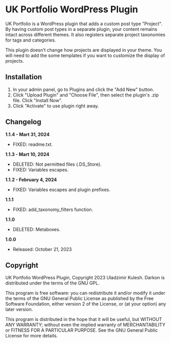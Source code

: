# UK Portfolio WordPress Plugin

UK Portfolio is a WordPress plugin that adds a custom post type "Project". By having custom post types in a separate plugin, your content remains intact across different themes. It also registers separate project taxonomies for tags and categories.

This plugin doesn’t change how projects are displayed in your theme. You will need to add the some templates if you want to customize the display of projects.

## Installation

1. In your admin panel, go to Plugins and click the "Add New" button.
2. Click "Upload Plugin" and "Choose File", then select the plugin's .zip file. Click "Install Now".
3. Click "Activate" to use plugin right away.

## Changelog

**1.1.4 - Mart 31, 2024**
* FIXED: readme.txt.

**1.1.3 - Mart 10, 2024**
* DELETED: Not permitted files (.DS_Store).
* FIXED: Variables escapes.

**1.1.2 - February 4, 2024**
* FIXED: Variables escapes and plugin prefixes.

**1.1.1**
* FIXED: add_taxonomy_filters function.

**1.1.0**
* DELETED: Metaboxes.

**1.0.0**
* Released: October 21, 2023

## Copyright

UK Portfolio WordPress Plugin, Copyright 2023 Uladzimir Kulesh.
Darkon is distributed under the terms of the GNU GPL.

This program is free software: you can redistribute it and/or modify
it under the terms of the GNU General Public License as published by
the Free Software Foundation, either version 2 of the License, or
(at your option) any later version.

This program is distributed in the hope that it will be useful,
but WITHOUT ANY WARRANTY; without even the implied warranty of
MERCHANTABILITY or FITNESS FOR A PARTICULAR PURPOSE. See the
GNU General Public License for more details.
